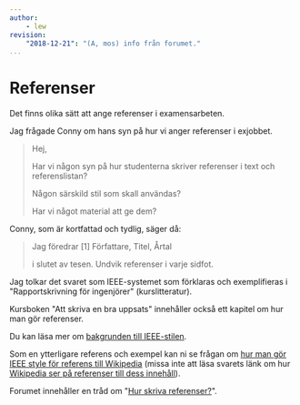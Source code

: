 ```yaml
---
author:
    - lew
revision:
    "2018-12-21": "(A, mos) info från forumet."
...
```

Referenser
==================================

Det finns olika sätt att ange referenser i examensarbeten.

Jag frågade Conny om hans syn på hur vi anger referenser i exjobbet.

> Hej,
> 
> Har vi någon syn på hur studenterna skriver referenser i text och referenslistan?
> 
> Någon särskild stil som skall användas?
> 
> Har vi något material att ge dem?

Conny, som är kortfattad och tydlig, säger då:

> Jag föredrar
> [1] Författare, Titel, Årtal
> 
> i slutet av tesen. Undvik referenser i varje sidfot.

Jag tolkar det svaret som IEEE-systemet som förklaras och exemplifieras i "Rapportskrivning för ingenjörer" (kurslitteratur).

Kursboken "Att skriva en bra uppsats" innehåller också ett kapitel om hur man gör referenser.

Du kan läsa mer om [bakgrunden till IEEE-stilen](https://en.wikipedia.org/wiki/IEEE_style).

Som en ytterligare referens och exempel kan ni se frågan om [hur man gör IEEE style för referens till Wikipedia](https://academia.stackexchange.com/questions/35062/what-is-the-ieee-citation-style-for-content-obtained-from-wikipedia) (missa inte att läsa svarets länk om hur [Wikipedia ser på referenser till dess innehåll](http://en.wikipedia.org/wiki/Wikipedia:Citing_Wikipedia)).

Forumet innehåller en tråd om "[Hur skriva referenser?](t/7167)".
